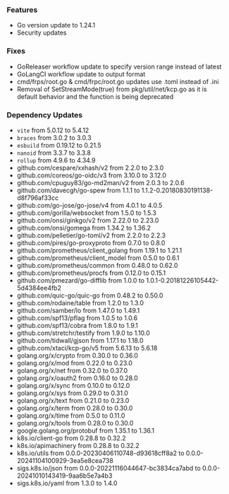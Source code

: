 ### Features

- Go version update to 1.24.1
- Security updates

### Fixes

- GoReleaser workflow update to specify version range instead of latest
- GoLangCI workflow update to output format
- cmd/frps/root.go & cmd/frpc/root.go updates use .toml instead of .ini
- Removal of SetStreamMode(true) from pkg/util/net/kcp.go as it is default behavior and the function is being deprecated

### Dependency Updates

- `vite` from 5.0.12 to 5.4.12
- `braces` from 3.0.2 to 3.0.3
- `esbuild` from 0.19.12 to 0.21.5
- `nanoid` from 3.3.7 to 3.3.8
- `rollup` from 4.9.6 to 4.34.9
- github.com/cespare/xxhash/v2 from 2.2.0 to 2.3.0
- github.com/coreos/go-oidc/v3 from 3.10.0 to 3.12.0
- github.com/cpuguy83/go-md2man/v2 from 2.0.3 to 2.0.6
- github.com/davecgh/go-spew from 1.1.1 to 1.1.2-0.20180830191138-d8f796af33cc
- github.com/go-jose/go-jose/v4 from 4.0.1 to 4.0.5
- github.com/gorilla/websocket from 1.5.0 to 1.5.3
- github.com/onsi/ginkgo/v2 from 2.22.0 to 2.23.0
- github.com/onsi/gomega from 1.34.2 to 1.36.2
- github.com/pelletier/go-toml/v2 from 2.2.0 to 2.2.3
- github.com/pires/go-proxyproto from 0.7.0 to 0.8.0
- github.com/prometheus/client_golang from 1.19.1 to 1.21.1
- github.com/prometheus/client_model from 0.5.0 to 0.6.1
- github.com/prometheus/common from 0.48.0 to 0.62.0
- github.com/prometheus/procfs from 0.12.0 to 0.15.1
- github.com/pmezard/go-difflib from 1.0.0 to 1.0.1-0.20181226105442-5d4384ee4fb2
- github.com/quic-go/quic-go from 0.48.2 to 0.50.0
- github.com/rodaine/table from 1.2.0 to 1.3.0
- github.com/samber/lo from 1.47.0 to 1.49.1
- github.com/spf13/pflag from 1.0.5 to 1.0.6
- github.com/spf13/cobra from 1.8.0 to 1.9.1
- github.com/stretchr/testify from 1.9.0 to 1.10.0
- github.com/tidwall/gjson from 1.17.1 to 1.18.0
- github.com/xtaci/kcp-go/v5 from 5.6.13 to 5.6.18
- golang.org/x/crypto from 0.30.0 to 0.36.0
- golang.org/x/mod from 0.22.0 to 0.23.0
- golang.org/x/net from 0.32.0 to 0.37.0
- golang.org/x/oauth2 from 0.16.0 to 0.28.0
- golang.org/x/sync from 0.10.0 to 0.12.0
- golang.org/x/sys from 0.29.0 to 0.31.0
- golang.org/x/text from 0.21.0 to 0.23.0
- golang.org/x/term from 0.28.0 to 0.30.0
- golang.org/x/time from 0.5.0 to 0.11.0
- golang.org/x/tools from 0.28.0 to 0.30.0
- google.golang.org/protobuf from 1.35.1 to 1.36.1
- k8s.io/client-go from 0.28.8 to 0.32.2
- k8s.io/apimachinery from 0.28.8 to 0.32.2
- k8s.io/utils from 0.0.0-20230406110748-d93618cff8a2 to 0.0.0-20241104100929-3ea5e8cea738
- sigs.k8s.io/json from 0.0.0-20221116044647-bc3834ca7abd to 0.0.0-20241010143419-9aa6b5e7a4b3
- sigs.k8s.io/yaml from 1.3.0 to 1.4.0
